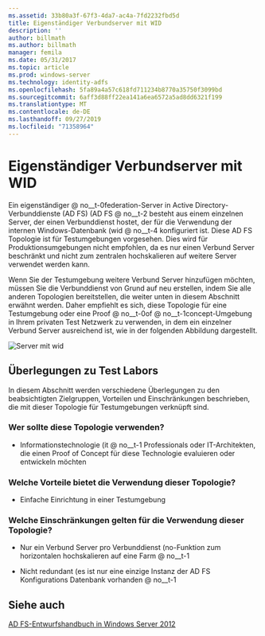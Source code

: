 ```yaml
---
ms.assetid: 33b80a3f-67f3-4da7-ac4a-7fd2232fbd5d
title: Eigenständiger Verbundserver mit WID
description: ''
author: billmath
ms.author: billmath
manager: femila
ms.date: 05/31/2017
ms.topic: article
ms.prod: windows-server
ms.technology: identity-adfs
ms.openlocfilehash: 5fa89a4a57c618fd711234b8770a35750f3099bd
ms.sourcegitcommit: 6aff3d88ff22ea141a6ea6572a5ad8dd6321f199
ms.translationtype: MT
ms.contentlocale: de-DE
ms.lasthandoff: 09/27/2019
ms.locfileid: "71358964"
---
```

# <a name="stand-alone-federation-server-using-wid"></a>Eigenständiger Verbundserver mit WID

Ein eigenständiger @ no__t-0federation-Server in Active Directory-Verbunddienste (AD FS) \(AD FS @ no__t-2 besteht aus einem einzelnen Server, der einen Verbunddienst hostet, der für die Verwendung der internen Windows-Datenbank \(wid @ no__t-4 konfiguriert ist. Diese AD FS Topologie ist für Testumgebungen vorgesehen. Dies wird für Produktionsumgebungen nicht empfohlen, da es nur einen Verbund Server beschränkt und nicht zum zentralen hochskalieren auf weitere Server verwendet werden kann.  
  
Wenn Sie der Testumgebung weitere Verbund Server hinzufügen möchten, müssen Sie die Verbunddienst von Grund auf neu erstellen, indem Sie alle anderen Topologien bereitstellen, die weiter unten in diesem Abschnitt erwähnt werden. Daher empfiehlt es sich, diese Topologie für eine Testumgebung oder eine Proof @ no__t-0of @ no__t-1concept-Umgebung in Ihrem privaten Test Netzwerk zu verwenden, in dem ein einzelner Verbund Server ausreichend ist, wie in der folgenden Abbildung dargestellt.  
  
![Server mit wid](media/FedServerWID.gif)  
  
## <a name="test-lab-considerations"></a>Überlegungen zu Test Labors  
In diesem Abschnitt werden verschiedene Überlegungen zu den beabsichtigten Zielgruppen, Vorteilen und Einschränkungen beschrieben, die mit dieser Topologie für Testumgebungen verknüpft sind.  
  
### <a name="who-should-use-this-topology"></a>Wer sollte diese Topologie verwenden?  
  
-   Informationstechnologie \(it @ no__t-1 Professionals oder IT-Architekten, die einen Proof of Concept für diese Technologie evaluieren oder entwickeln möchten  
  
### <a name="what-are-the-benefits-of-using-this-topology"></a>Welche Vorteile bietet die Verwendung dieser Topologie?  
  
-   Einfache Einrichtung in einer Testumgebung  
  
### <a name="what-are-the-limitations-of-using-this-topology"></a>Welche Einschränkungen gelten für die Verwendung dieser Topologie?  
  
-   Nur ein Verbund Server pro Verbunddienst \(no-Funktion zum horizontalen hochskalieren auf eine Farm @ no__t-1  
  
-   Nicht redundant \(es ist nur eine einzige Instanz der AD FS Konfigurations Datenbank vorhanden @ no__t-1  
  

## <a name="see-also"></a>Siehe auch
[AD FS-Entwurfshandbuch in Windows Server 2012](AD-FS-Design-Guide-in-Windows-Server-2012.md)
